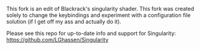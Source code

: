 This fork is an edit of Blackrack's singularity shader. This fork was created solely to change the keybindings and experiment with a configuration file solution (if I get off my ass and actually do it).

Please see this repo for up-to-date info and support for Singularity: https://github.com/LGhassen/Singularity
